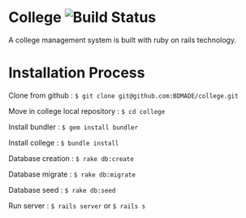 # College ![Build Status](https://circleci.com/gh/BDMADE/college.svg?style=shield&circle-token=:circle-token)

A college management system is built with ruby on rails technology.

# Installation Process

Clone from github : `$ git clone git@github.com:BDMADE/college.git`

Move in college local repository : `$ cd college`

Install bundler : `$ gem install bundler`

Install college : `$ bundle install`

Database creation : `$ rake db:create`

Database migrate : `$ rake db:migrate`

Database seed : `$ rake db:seed`

Run server : `$ rails server` or `$ rails s`
